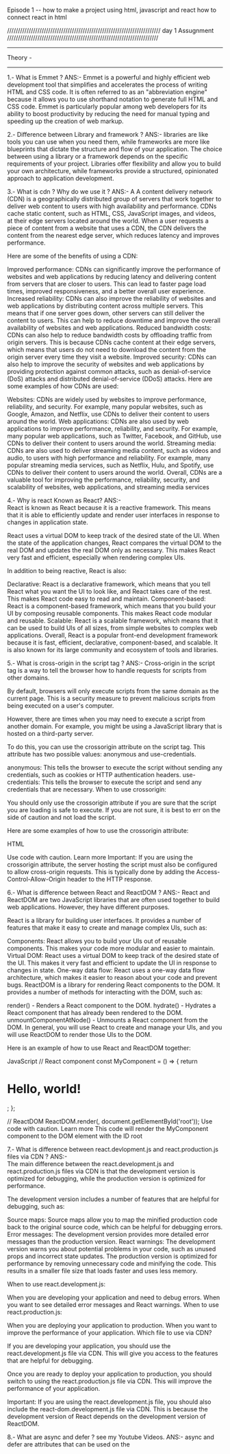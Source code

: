 Episode 1 --
how to make a project using html, javascript and react
how to connect react in html


///////////////////////////////////////////////////////////////////////
day 1 Assugnment
//////////////////////////////////////////////////////////////////////


********************
Theory -
********************


1.-  What is Emmet ?
   ANS:-  Emmet is a powerful and highly efficient web development tool that simplifies and accelerates the process of writing HTML and CSS code. It is often referred to as an "abbreviation engine" because it allows you to use shorthand notation to generate full HTML and CSS code. Emmet is particularly popular among web developers for its ability to boost productivity by reducing the need for manual typing and speeding up the creation of web markup.

2.-  Difference between Library and framework ?
   ANS:-  libraries are like tools you can use when you need them, while frameworks are more like blueprints that dictate the structure and flow of your application. The choice between using a library or a framework depends on the specific requirements of your project. Libraries offer flexibility and allow you to build your own architecture, while frameworks provide a structured, opinionated approach to application development.

3.- What is cdn ? Why do we use it ?
ANS:-  A
A content delivery network (CDN) is a geographically distributed group of servers that work together to deliver web content to users with high availability and performance. CDNs cache static content, such as HTML, CSS, JavaScript images, and videos, at their edge servers located around the world. When a user requests a piece of content from a website that uses a CDN, the CDN delivers the content from the nearest edge server, which reduces latency and improves performance.

Here are some of the benefits of using a CDN:

Improved performance: CDNs can significantly improve the performance of websites and web applications by reducing latency and delivering content from servers that are closer to users. This can lead to faster page load times, improved responsiveness, and a better overall user experience.
Increased reliability: CDNs can also improve the reliability of websites and web applications by distributing content across multiple servers. This means that if one server goes down, other servers can still deliver the content to users. This can help to reduce downtime and improve the overall availability of websites and web applications.
Reduced bandwidth costs: CDNs can also help to reduce bandwidth costs by offloading traffic from origin servers. This is because CDNs cache content at their edge servers, which means that users do not need to download the content from the origin server every time they visit a website.
Improved security: CDNs can also help to improve the security of websites and web applications by providing protection against common attacks, such as denial-of-service (DoS) attacks and distributed denial-of-service (DDoS) attacks.
Here are some examples of how CDNs are used:

Websites: CDNs are widely used by websites to improve performance, reliability, and security. For example, many popular websites, such as Google, Amazon, and Netflix, use CDNs to deliver their content to users around the world.
Web applications: CDNs are also used by web applications to improve performance, reliability, and security. For example, many popular web applications, such as Twitter, Facebook, and GitHub, use CDNs to deliver their content to users around the world.
Streaming media: CDNs are also used to deliver streaming media content, such as videos and audio, to users with high performance and reliability. For example, many popular streaming media services, such as Netflix, Hulu, and Spotify, use CDNs to deliver their content to users around the world.
Overall, CDNs are a valuable tool for improving the performance, reliability, security, and scalability of websites, web applications, and streaming media services




4.-  Why is react Known as React?
ANS:-  
React is known as React because it is a reactive framework. This means that it is able to efficiently update and render user interfaces in response to changes in application state.

React uses a virtual DOM to keep track of the desired state of the UI. When the state of the application changes, React compares the virtual DOM to the real DOM and updates the real DOM only as necessary. This makes React very fast and efficient, especially when rendering complex UIs.

In addition to being reactive, React is also:

Declarative: React is a declarative framework, which means that you tell React what you want the UI to look like, and React takes care of the rest. This makes React code easy to read and maintain.
Component-based: React is a component-based framework, which means that you build your UI by composing reusable components. This makes React code modular and reusable.
Scalable: React is a scalable framework, which means that it can be used to build UIs of all sizes, from simple websites to complex web applications.
Overall, React is a popular front-end development framework because it is fast, efficient, declarative, component-based, and scalable. It is also known for its large community and ecosystem of tools and libraries.



5.-  What is cross-origin in the script tag ?
ANS:-  Cross-origin in the script tag is a way to tell the browser how to handle requests for scripts from other domains.

By default, browsers will only execute scripts from the same domain as the current page. This is a security measure to prevent malicious scripts from being executed on a user's computer.

However, there are times when you may need to execute a script from another domain. For example, you might be using a JavaScript library that is hosted on a third-party server.

To do this, you can use the crossorigin attribute on the script tag. This attribute has two possible values: anonymous and use-credentials.

anonymous: This tells the browser to execute the script without sending any credentials, such as cookies or HTTP authentication headers.
use-credentials: This tells the browser to execute the script and send any credentials that are necessary.
When to use crossorigin:

You should only use the crossorigin attribute if you are sure that the script you are loading is safe to execute. If you are not sure, it is best to err on the side of caution and not load the script.

Here are some examples of how to use the crossorigin attribute:

HTML
<script crossorigin="anonymous" src="https://example.com/my-script.js"></script>

<script crossorigin="use-credentials" src="https://example.com/my-script.js"></script>
Use code with caution. Learn more
Important: If you are using the crossorigin attribute, the server hosting the script must also be configured to allow cross-origin requests. This is typically done by adding the Access-Control-Allow-Origin header to the HTTP response.




6.-  What is difference between React and ReactDOM ?
ANS:-  React and ReactDOM are two JavaScript libraries that are often used together to build web applications. However, they have different purposes.

React is a library for building user interfaces. It provides a number of features that make it easy to create and manage complex UIs, such as:

Components: React allows you to build your UIs out of reusable components. This makes your code more modular and easier to maintain.
Virtual DOM: React uses a virtual DOM to keep track of the desired state of the UI. This makes it very fast and efficient to update the UI in response to changes in state.
One-way data flow: React uses a one-way data flow architecture, which makes it easier to reason about your code and prevent bugs.
ReactDOM is a library for rendering React components to the DOM. It provides a number of methods for interacting with the DOM, such as:

render() - Renders a React component to the DOM.
hydrate() - Hydrates a React component that has already been rendered to the DOM.
unmountComponentAtNode() - Unmounts a React component from the DOM.
In general, you will use React to create and manage your UIs, and you will use ReactDOM to render those UIs to the DOM.

Here is an example of how to use React and ReactDOM together:

JavaScript
// React component
const MyComponent = () => {
  return <h1>Hello, world!</h1>;
};

// ReactDOM
ReactDOM.render(<MyComponent />, document.getElementById('root'));
Use code with caution. Learn more
This code will render the MyComponent component to the DOM element with the ID root




7.-  What is difference between react.devlopment.js and react.production.js files via CDN ?
ANS:-  
The main difference between the react.development.js and react.production.js files via CDN is that the development version is optimized for debugging, while the production version is optimized for performance.

The development version includes a number of features that are helpful for debugging, such as:

Source maps: Source maps allow you to map the minified production code back to the original source code, which can be helpful for debugging errors.
Error messages: The development version provides more detailed error messages than the production version.
React warnings: The development version warns you about potential problems in your code, such as unused props and incorrect state updates.
The production version is optimized for performance by removing unnecessary code and minifying the code. This results in a smaller file size that loads faster and uses less memory.

When to use react.development.js:

When you are developing your application and need to debug errors.
When you want to see detailed error messages and React warnings.
When to use react.production.js:

When you are deploying your application to production.
When you want to improve the performance of your application.
Which file to use via CDN?

If you are developing your application, you should use the react.development.js file via CDN. This will give you access to the features that are helpful for debugging.

Once you are ready to deploy your application to production, you should switch to using the react.production.js file via CDN. This will improve the performance of your application.

Important: If you are using the react.development.js file, you should also include the react-dom.development.js file via CDN. This is because the development version of React depends on the development version of ReactDOM.




8.-  What are async and defer ? see my Youtube Videos.
ANS:-  async and defer are attributes that can be used on the <script> tag in HTML to control how JavaScript files are loaded and executed.

async

The async attribute tells the browser to download and execute the JavaScript file as soon as it is available, without waiting for the rest of the page to load.
This can improve the performance of your page, but it can also cause problems if the JavaScript file depends on other elements on the page that have not yet loaded.
For example, if the JavaScript file contains code to initialize a navigation menu, and the navigation menu has not yet been loaded, the JavaScript code will not be able to initialize the menu properly.
defer

The defer attribute tells the browser to download the JavaScript file but wait to execute it until the rest of the page has loaded.
This ensures that the JavaScript file will not interfere with the loading of other elements on the page.
However, it can also delay the execution of the JavaScript code, which can impact the performance of your page.
When to use async and defer

You should use the async attribute if you want to improve the performance of your page and the JavaScript file does not depend on other elements on the page.
You should use the defer attribute if you want to ensure that the JavaScript file does not interfere with the loading of other elements on the page.
Which one to use?

In general, it is best to use the defer attribute unless you have a specific reason to use the async attribute.

Here are some examples of when you might use the async attribute:

If you are using a JavaScript library that needs to be loaded as soon as possible, such as a library that provides analytics or crash reporting.
If you are using a JavaScript file to load other resources, such as images or CSS files.
Here are some examples of when you might use the defer attribute:

If you are using a JavaScript file to initialize UI elements, such as a navigation menu or a modal dialog.
If you are using a JavaScript file to handle user interaction, such as clicking a button or submitting a form.





9.-   What is rrow Functions in react ?
And:- Arrow functions are a concise way to write functions in JavaScript. They were introduced in ES6, and they are widely used in React.
Arrow functions have a number of benefits over traditional function expressions, including:
:- They are more concise.
:- They are lexically bound, which means that they do not need to be bound to a specific context.
:- They can be used as expressions, which makes them more flexible.
To define an arrow function, you use the following syntax:

For example, the following arrow function is equivalent to the following traditional function expression:

JavaScript
const add = (a, b) => {
  return a + b;
};

function add(a, b) {
  return a + b;
}
Use code with caution. Learn more
Arrow functions can be used anywhere that a function expression is expected. For example, you can use them to define event handlers, component lifecycle methods, and render functions.

Here is an example of how to use an arrow function as an event handler:

JavaScript
<button onClick={() => alert('Hello, world!')}>Click me!</button>
Use code with caution. Learn more
This code will render a button that alerts the message "Hello, world!" when it is clicked.

Arrow functions are a powerful tool that can make your React code more concise, readable, and flexible.

Here are some additional benefits of using arrow functions in React:

Improved readability: Arrow functions can make your React code more readable by reducing the amount of boilerplate code that you need to write.
Reduced code duplication: Arrow functions can help you to reduce code duplication by allowing you to define concise, reusable functions.
Enhanced performance: Arrow functions can help to improve the performance of your React code by reducing the amount of overhead that is required to execute functions.


**********************
COADING -
**********************

1.- Setup all tool on your Pc 
   a.- VS Code
   b.- Chrome
   c.- Extensions
2.- Create a new Git Repo
3.- Built your First Hello World Program using 
   a.- Just HTML
   b.- Js and Manipulate the DOM
   c.- Using React
4.- use CDN links
5.- Creat an Elemnent 
6.- Create nested React Elements 
7.- use root.render
8.- Push Code to GitHub
9.- Learn About Arrow Functions before the next class







************************************************************************************************************
************************************************************************************************************
************************************************************************************************************
* day 2 Class Note
************************************************************************************************************
************************************************************************************************************-
* Parcel dooding from pareljs.org-
* Dev Build
* Local server
* HMR (Hote Module Replacement)
* File Watching algrothime
* caching
* Image Optimization
* Minification
* Bundling
* Compress
* Consistant Hashing
* Coe Splitting
* Diffrential Bundling ( Support Older Browsers)
* Dignostic
* Error Handling
* HTTPs Tree Shaking ( reomve unused code for you)
* Diferent dev and Production Bundles
* 
* 
*
* 
* 
*
* 
*  
* ///////////////////////////////////////////////////////////////////////
* day 2 Assignment
* //////////////////////////////////////////////////////////////////////
* 
* 
* 
* ********************
* Theory -
* ********************
* 
* 1.-  What is NPM?
*    ANS:-  
* 
* 
* 2.- What is Parcel/Webpack? Why do we need it?
* 3.- What is Parcel-cache?
* 4.- What is npx?
* 5.- What is difference between dependencies vs devDependencies?
* 6.- What is Tree Shaking?
* 7.- What is Hot Module Replacement? 
* 8.- listdown your faverite five superpowers of parceland describe any three of them in your words?
* 9.- What is .gitignore? What should we add and not add into it?
* 10.- What is deferance between package.json and package-lock.json?
* 11.- Why should i not modify package-lock.json?
* 12.- What is Node-Modules? is it a good idea to push that on git?
* 13.- What is dist folder?
* 14.- What is browserlists Read and dif bundlers: vite, webpack, parcel
* 15.- Read About: ^ - caret and ~ - tilda.
* 16.- Read about Script types in Html (MDN Docs).
* 17._ Difference beetween git and github?


**********************
COADING -
**********************

1.- intialize npm into your repo.
2.- install react and react-dom
3.- remove CDN links into react.
4.- install parcel
5.- ignite your app with parcel.
6.- add script for "start" and "build" with parcel commands.
7.- add .gitignore file
8.- add browserlists.
9.- build a production version of your code using parcel build.


**********************
Reference -
**********************

1.- Creating your own create-react-app
2.- parcel documentation Parcel onProduction
3.- Browserlist: https://browserlist.dev/
4.- 


************************************************************************************************************
************************************************************************************************************
************************************************************************************************************